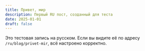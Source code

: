 ```yaml
---
title: Привет, мир
description: Первый RU пост, созданный для теста
date: 2025-01-01
draft: false
---
```

Это тестовая запись на русском. Если вы видите её по адресу `/ru/blog/privet-mir`, всё настроено корректно.